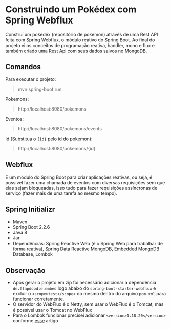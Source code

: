 # Construindo um Pokédex com Spring Webflux
Construí um pokedéx (repositório de pokemon) através de uma Rest API feita com Spring Webflux, o módulo reativo do Spring Boot. Ao final do projeto vi os conceitos de programação reativa, handler, mono e flux e também criado uma Rest Api com seus dados salvos no MongoDB.

## Comandos
Para executar o projeto:
>mvn spring-boot:run

Pokemons:
>http://localhost:8080/pokemons

Eventos:
>http://localhost:8080/pokemons/events

Id (Substitua o `{id}` pelo id do pokemon):
>http://localhost:8080/pokemons/{id}

## Webflux 
É um módulo do Spring Boot para criar aplicações reativas, ou seja, é possível fazer uma chamada de eventos com diversas requisições sem que elas sejam bloqueadas, isso tudo para fazer requisições assíncronas de serviço (fazer mais de uma tarefa ao mesmo tempo).

## Spring Initializr
- Maven
- Spring Boot 2.2.6 
- Java 8
- Jar 
- Dependências: Spring Reactive Web (é o Spring Web para trabalhar de forma reativa), Spring Data Reactive MongoDB, Embedded MongoDB Database, Lombok

## Observação
- Após gerar o projeto em zip foi necessário adicionar a dependência `de.flapdoodle.embed` logo abaixo do `spring-boot-starter-webflux` e excluir o `<scope>test</scope>` do mesmo dentro do arquivo `pom.xml` para funcionar corretamente.
- O servidor do WebFlux é o Netty, sem usar o WebFlux é o Tomcat, mas é possível usar o Tomcat no WebFlux
- Para o Lombok funcionar precisei adicionar `<version>1.18.20</version>` conforme [esse](https://stackoverflow.com/questions/66801256/java-lang-illegalaccesserror-class-lombok-javac-apt-lombokprocessor-cannot-acce) artigo
